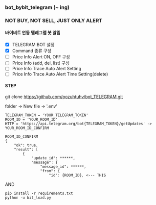 ### bot_bybit_telegram (~ ing)

### NOT BUY, NOT SELL, JUST ONLY ALERT

#### 바이비트 연동 텔레그램 봇 알림

- [x] TELEGRAM BOT 설정
- [x] Command 종류 구성
- [ ] Price Info Alert ON, OFF 구성
- [ ] Price Info (add, del, list) 구성
- [ ] Price Info Trace Auto Alert Setting
- [ ] Price Info Trace Auto Alert Time Setting(delete)

#### STEP

git clone https://github.com/pozuhtuhv/bot_TELEGRAM.git

folder -> New file -> '.env'
```
TELEGRAM_TOKEN = 'YOUR_TELEGRAM_TOKEN'
ROOM_ID = 'YOUR_ROOM_ID'
HTTP = 'https://api.telegram.org/bot{TELEGRAM_TOKEN}/getUpdates' -> YOUR_ROOM_ID_CONFIRM
```

```
ROOM_ID_CONFIRM
{
    "ok": true,
    "result": [
        {
            "update_id": ******,
            "message": {
                "message_id": ******,
                "from": {
                    "id": {ROOM_ID}, <--- THIS
```
AND
```
pip install -r requirements.txt
python -u bit_load.py
```